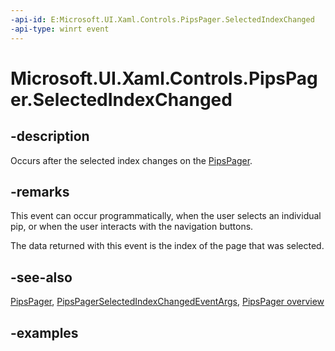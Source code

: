 ```yaml
---
-api-id: E:Microsoft.UI.Xaml.Controls.PipsPager.SelectedIndexChanged
-api-type: winrt event
---
```


# Microsoft.UI.Xaml.Controls.PipsPager.SelectedIndexChanged

<!--
public event Windows.Foundation.TypedEventHandler<Microsoft.UI.Xaml.Controls.PipsPager,Microsoft.UI.Xaml.Controls.PipsPagerSelectedIndexChangedEventArgs> SelectedIndexChanged;
-->

## -description

Occurs after the selected index changes on the [PipsPager](pipspager.md).

## -remarks

This event can occur programmatically, when the user selects an individual pip, or when the user interacts with the navigation buttons.

The data returned with this event is the index of the page that was selected.

## -see-also

[PipsPager](pipspager.md), [PipsPagerSelectedIndexChangedEventArgs](pipspagerselectedindexchangedeventargs.md), [PipsPager overview](/windows/uwp/design/controls-and-patterns/pipspager)

## -examples
